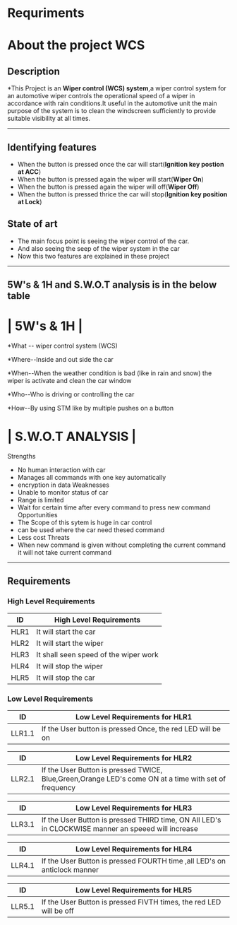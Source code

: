 # Requriments

#  About the project WCS
## Description
*This Project is an __Wiper control (WCS) system__,a wiper control system for an automotive wiper controls the operational speed of a wiper in accordance with rain conditions.It useful in the automotive unit the main purpose of the system is to clean the windscreen sufficiently to provide suitable visibility at all times.

---

## Identifying features
* When the button is pressed once the car will start(__Ignition key postion at ACC__)
* When the button is pressed again the wiper will start(__Wiper On__)
* When the button is pressed again the wiper will off(__Wiper Off__)
* When the button is pressed thrice the car will stop(__Ignition key position at Lock__)

## State of art
* The main focus point is seeing the wiper control of the car.
* And also seeing the seep of the wiper system in the car
* Now this two features are explained in these project

---
## 5W's & 1H and S.W.O.T analysis is in the below table 

# | 5W's & 1H | 
*What -- wiper control system (WCS) 

*Where--Inside and out side the car 

*When--When the weather condition is bad (like in rain and snow) the wiper is activate and clean the car window 

*Who--Who is driving or controlling the car 

*How--By using STM like by multiple pushes on a button

# | S.W.O.T ANALYSIS | 
Strengths 
* No human interaction with car
* Manages all commands with one key automatically
* encryption in data
 Weaknesses
* Unable to monitor status of car
* Range is limited
* Wait for certain time after every command to press new command 
Opportunities
* The Scope of this sytem is huge in car control
* can be used where  the car need thesed command
* Less cost
Threats
* When new command is given without completing the current command it will not take current command 
---

## Requirements

### High Level Requirements


| ID | High Level Requirements |
| -------- | -------------- |
| HLR1 | It will start the car|
| HLR2 | It will start the wiper |
| HLR3 | It shall seen speed of the wiper work |
| HLR4 | It will stop the wiper |
| HLR5 | It will stop the car |


### Low Level Requirements


| ID | Low Level Requirements for HLR1|     
| ----- | ----- | 
| LLR1.1 | If the User button is pressed Once, the red LED will be on |      

| ID | Low Level Requirements for HLR2|
| ----- | ----- |
| LLR2.1 | If the User Button is pressed TWICE, Blue,Green,Orange LED's come ON at a time with set of frequency |

| ID | Low Level Requirements for HLR3| 
| -------- | -------------- |
| LLR3.1 |  If the User Button is pressed THIRD time, ON All LED's in CLOCKWISE manner an speeed will increase |  

| ID | Low Level Requirements for HLR4|
| -------- | -------------- |
| LLR4.1 | If the User Button is pressed FOURTH time ,all LED's on anticlock manner |

| ID | Low Level Requirements for HLR5|
| -------- | -------------- |
| LLR5.1 | If the User Button is pressed FIVTH times, the red LED will be off |
